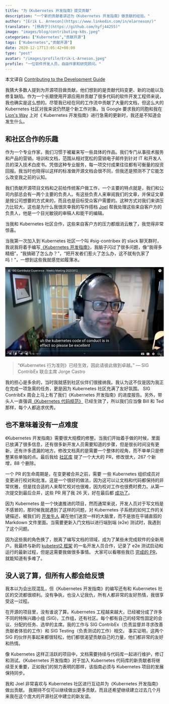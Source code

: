 ```yaml
---
title: "为《Kubernetes 开发指南》提交贡献"
description: "一个新的贡献者讲述为《Kubernetes 开发指南》做贡献的经验。"
author: "[Erik L. Arneson](https://www.linkedin.com/in/elarneson/)"
translator: "[杨冉宁](https://github.com/hyfj44255)"
image: "images/blog/contributing-k8s.jpeg"
categories: ["Kubernetes","贡献开源"]
tags: ["Kubernetes","贡献开源"]
date: 2020-12-17T13:05:42+08:00
type: "post"
avatar: "/images/profile/Erik-L-Arneson.jpeg"
profile: "一位软件开发人员，自由作家和研究顾问。"
---
```


本文译自 [Contributing to the Development Guide](https://www.kubernetes.dev/blog/2020/09/28/contributing-to-the-development-guide/)

我猜大多数人提到为开源项目做贡献，他们想到的是贡献代码变更、新的功能以及修复缺陷。作为一个长期使用开源应用并贡献了很多代码的软件开发工程师来说，我也确实是这么想的。尽管我已经在同的工作流中贡献了大量的文档，但这么大的 Kubernetes 社区对我来说仍然是个新工作对象。当 Google 要求我的同胞和我在 [Lion's Way](https://lionswaycontent.com/) 上对《 Kubernetes 开发指南》进行急需的更新时，我还是不知道会发生什么。

## 和社区合作的乐趣
作为一个专业作家，我们习惯于被雇来写一些具体的作品。我们专门从事技术服务和产品的营销，培训和文档，范围从相对宽松的营销电子邮件到针对 IT 和开发人员的深入技术白皮书。凭借这种专业服务，每一项交付成果往往都有可衡量的投资回报。我当时也晓得以这样的标准做开源文档会很不同，但我还是预测不了它能怎么改变我之前的认知。

我们贡献开源项目文档和之前给传统客户做工作，一个主要的特点就是，我们和公司内部总会有一两个主要的负责人。有这些负责人来审阅我们的文章，并保证文章是按公司想要的方式来的，而且也是目标受众客户需要的。这种方式对我们来讲压力比较大，这也是为什么我很庆幸我的写作搭档 [Joel](https://twitter.com/JoelByronBarker) 帮我处理这些来自客户方的负责人，他是一个目光敏锐的审稿人和能干的编辑。

当我和 Kubernetes 社区合作，这些来自客户方的压力都烟消云散了，我觉得非常惊喜。

当我第一次加入到 Kubernetes 社区一个叫 #sig-contribex 的 slack 聊天群时，我说我将着手编写[《Kubernetes 开发指南》](https://github.com/kubernetes/community/blob/master/contributors/devel/development.md)，我脑子闪过了很多问题，像“我得多精细”，“我搞砸了怎么办？”，“把开发者们惹火了怎么办，这不就有仇家了吗！”，一想到这些我就感觉如履薄冰。

![img](images/jorge-castro-code-of-conduct.jpg)

>“《Kubernetes 行为准则》已经生效，因此请彼此做到卓越。” — SIG ContribEx 联合主席 Jorge Castro

我的担心是多余的，当时我就感到社区伙伴们很接纳我。我认为这不仅是因为我正在完成一项急需的任务，更是因为 Kubernetes 社区充满了友好氛围。 SIG ContribEx 周会上马上有了我们《Kubernetes 开发指南》的进度报告。另外，带头人一直强调[《Kubernetes 代码规范》](https://www.kubernetes.dev/resources/code-of-conduct/) 已经生效了，所以我们应当像 Bill 和 Ted 那样，每个人都追求优秀。

## 也不意味着没有一点难度

《Kubernetes 开发指南》需要很大规模的修整。当我们开始着手做的时候，里面已放满了很多信息，还有很多新开发人员需要知道的步骤，但是很长时间没有更新，还有许多遗漏的地方。修改文档真的是需要一个整体的视角，而不单单只是修整某些单独的点。最后我给 [社区库](https://github.com/kubernetes/community) 提了一个大大的 PR，修改很大，267 个新增，88 个删除。

一个 PR 的生命周期是，在变更被合并之前，需要 一些 Kubernetes 组织成员对变更进行校对和批准。这是一个很好的做法，因为这可以让文档和代码都保持的非常优雅，但是找合适的人来帮忙校对也很难，因为校对工作也很费时费力。从第一次提交到最后合并，这些 PR 用了我 26 天，好在最后都 [成功了](https://github.com/kubernetes/community/pull/5003)。

因为 Kubernetes 是一个快速推进的项目，然而通常来说，开发人员对于写文档是不感冒的，那时候我就遇到了这样的问题，对 Kubernetes 子系统的如何工作的关键描述，被我们的 [开发牛人](https://github.com/amwat) 藏在他们迷宫一样的大脑里，而不是放在平铺直叙的 Markdown 文件里面。当需要更新入门文档以进行端到端 (e2e) 测试时，我遇到了这个问题。

因为这些我的角色换了，脱离了编写文档的领域，成为了某些未完成软件的全新用户。我最终与新的 [kubetest2 框架](https://github.com/kubernetes-sigs/kubetest2) 的一名开发人员合作，记录了 e2e 测试启动和运行的最新过程，但是这需要我做很多事情。 大家可以看哪些我已 [完成的 PR](https://github.com/kubernetes/community/pull/5045)，就能知道有多难了。

## 没人说了算，但所有人都会给反馈

我本以为会出现混乱，但《Kubernetes 开发指南》的编写还有和 Kubernetes 社区的交流都很顺利。没有争执，也没人记我仇，所有人都非常的友好热情，我很享受这一过程。

在开源的项目里，没有谁说了算。Kubernetes 工程越来越大，已经被分成了许多不同的特殊兴趣小组 (SIG)，工作组，还有社区。每个都有自己的经常性固定的会议、分配的任务、选举的主席。我的工作与 SIG ContribEx（负责监督并寻求改善贡献者体验的工作）和 SIG Testing（负责测试的工作）相交。 事实证明，这两个 SIG 的伙伴共事起来都很轻松，他们都很渴望贡献自己的力量，他们都非常的友好和热情。

像 Kubernetes 这样正活跃的项目中，文档需要持续与代码库一起进行维护，修订和测试。《Kubernetes 开发指南》对于加入 Kubernetes 代码库的新贡献者将继续至关重要，正如我们的努力表明的那样，该指南必须与 Kubernetes 项目的发展保持同步。

我和 Joel 非常喜欢与 Kubernetes 社区进行互动并为《Kubernetes 开发指南》做出贡献。 我期待不仅可以继续做出更多贡献，而且还希望继续建立过去几个月来我在这个庞大的开源社区中建立的新友谊。
